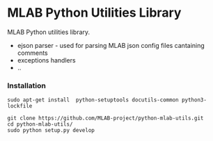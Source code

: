 MLAB Python Utilities Library
=============================

MLAB Python utilities library.

  *  ejson parser - used for parsing MLAB json config files cantaining comments
  *  exceptions handlers
  *  ..

### Installation 

    sudo apt-get install  python-setuptools docutils-common python3-lockfile

    git clone https://github.com/MLAB-project/python-mlab-utils.git
    cd python-mlab-utils/
    sudo python setup.py develop
